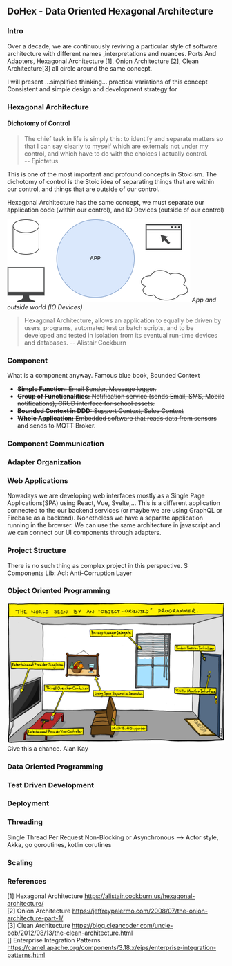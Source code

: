 ## DoHex - Data Oriented Hexagonal Architecture 

### Intro

Over a decade, we are continuously reviving a particular style of software architecture with different names ,interpretations and nuances. Ports And Adapters, Hexagonal Architecture [1], Onion Architecture [2], Clean Architecture[3] all circle around the same concept.  
 
I will present ...simplified thinking... practical variations of this concept
Consistent and simple design and development strategy for 
 
### Hexagonal Architecture

#### Dichotomy of Control

> The chief task in life is simply this: to identify and separate matters so that I can say clearly to myself which are externals not under my control, and which have to do with the choices I actually control.  
> -- Epictetus

This is one of the most important and profound concepts in Stoicism. The dichotomy of control is the Stoic idea of separating things that are within our control, and things that are outside of our control.   

Hexagonal Architecture has the same concept, we must separate our application code (within our control), and IO Devices (outside of our control)  

![enter image description here](https://raw.githubusercontent.com/alicemunsal/dohex/master/diagrams/1-App.png)
*App and outside world (IO Devices)*  
  
> Hexagonal Architecture, allows an application to equally be driven by users, programs, automated test or batch scripts, and to be developed and tested in isolation from its eventual run-time devices and databases.
> -- Alistair Cockburn

### Component 

What is a component anyway. 
Famous blue book, Bounded Context
* ~~**Simple Function:** Email Sender, Message logger.~~  
* ~~**Group of Functionalities:** Notification service (sends Email, SMS, Mobile notifications),  CRUD interface for school assets.~~
* ~~**Bounded Context in DDD:** Support Context, Sales Context~~
* ~~**Whole Application:** Embedded software that reads data from sensors and sends to MQTT Broker.~~ 


### Component Communication

### Adapter Organization

### Web Applications

Nowadays we are developing web interfaces mostly as a Single Page Applications(SPA) using React, Vue, Svelte,... This is a different application connected to the our backend services (or maybe we are using GraphQL or Firebase as a backend). Nonetheless we have a separate application running in the browser. We can use the same architecture in javascript and we can connect our UI components through adapters.

### Project Structure
There is no such thing as complex project in this perspective. S
Components
Lib: 
Acl: Anti-Corruption Layer 

### Object Oriented Programming
![OO Programmer](https://raw.githubusercontent.com/alicemunsal/dohex/master/diagrams/ooprogrammer.png)
Give this a chance.
Alan Kay 

### Data Oriented Programming

### Test Driven Development

### Deployment


### Threading
Single Thread Per Request
Non-Blocking or Asynchronous  --> Actor style, Akka, go goroutines, kotlin corutines

### Scaling

### References
[1] Hexagonal Architecture https://alistair.cockburn.us/hexagonal-architecture/  
[2] Onion Architecture https://jeffreypalermo.com/2008/07/the-onion-architecture-part-1/  
[3] Clean Architecture https://blog.cleancoder.com/uncle-bob/2012/08/13/the-clean-architecture.html  
[] Enterprise Integration Patterns https://camel.apache.org/components/3.18.x/eips/enterprise-integration-patterns.html  

<!--stackedit_data:
eyJoaXN0b3J5IjpbOTA1NzIxNzA4LDU5NjE1Mzc0OSwxMjc2Mz
Q1ODYsLTE2MDQ1NTc2NTksMjA5OTQ1MTE5NiwxNjQ3MjA3Mzg0
LC03MDM0MjE2MzUsMTYzMjg1MTg3MiwtNzc3NzIzNzUxLC0xMT
I4NjA3MTUzLDQxMDAzMDYwOSwtMTM1NjMxNzI0NywtNzg2Mjgy
NzksMTY5MDY1MDU0OCwtMzUyODgyODM3LC0xNjU3MjA1NTUsLT
Y3MjIyMjcwNCwzNjI5MDQ2OTYsNDgyMzIwMTQ2LC05MjQ3MzM0
NjBdfQ==
-->